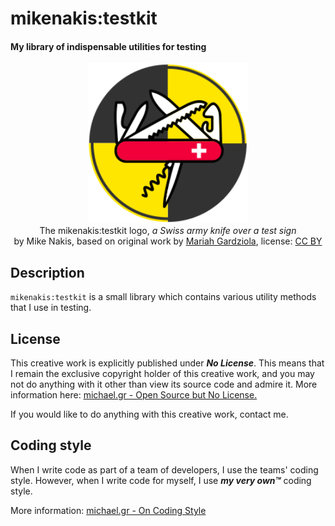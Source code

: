 # mikenakis:testkit

#### My library of indispensable utilities for testing

<p align="center">
<img title="mikenakis:testkit logo" src="mikenakis-testkit.svg" width="256"/><br/>
The mikenakis:testkit logo, <i>a Swiss army knife over a test sign</i><br/>
by Mike Nakis, based on original work by <a href="https://thenounproject.com/term/multi-tool/1641155/">Mariah Gardziola</a>, license: <a href="https://creativecommons.org/licenses/by/3.0/us/">CC BY</a><br/>
</p>

## Description

`mikenakis:testkit` is a small library which contains various utility methods that I use in testing.

## License

This creative work is explicitly published under ***No License***. 
This means that I remain the exclusive copyright holder of this creative work, 
and you may not do anything with it other than view its source code and admire it. 
More information here: [michael.gr - Open Source but No License.](https://blog.michael.gr/2018/04/open-source-but-no-license.html)

If you would like to do anything with this creative work, contact me.

## Coding style

When I write code as part of a team of developers, I use the teams' coding style. However, when I write code for myself, I use _**my very own™**_ coding style.

More information: [michael.gr - On Coding Style](https://blog.michael.gr/2018/04/on-coding-style.html)
